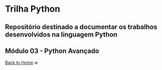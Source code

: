 # Trilha Python
## Repositório destinado a documentar os trabalhos desenvolvidos na linguagem Python
## Módulo 03 - Python Avançado

<a href="https://github.com/marlissonls/trilha_python/tree/main">Back to Home</a> 🔙